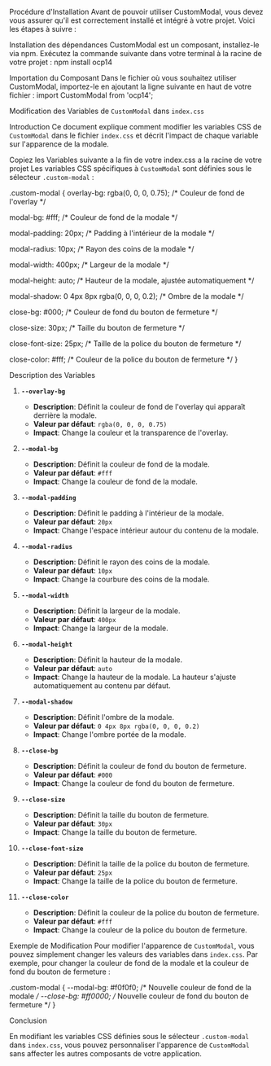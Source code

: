 Procédure d'Installation
Avant de pouvoir utiliser CustomModal, vous devez vous assurer qu'il est correctement installé et intégré à votre projet. Voici les étapes à suivre :

Installation des dépendances
CustomModal est un composant, installez-le via npm. Exécutez la commande suivante dans votre terminal à la racine de votre projet :
npm install ocp14


Importation du Composant
Dans le fichier où vous souhaitez utiliser CustomModal, importez-le en ajoutant la ligne suivante en haut de votre fichier :
import CustomModal from 'ocp14'; 

Modification des Variables de `CustomModal` dans `index.css`

 Introduction
Ce document explique comment modifier les variables CSS de `CustomModal` dans le fichier `index.css` et décrit l'impact de chaque variable sur l'apparence de la modale.

Copiez les Variables suivante a la fin de votre index.css a la racine de votre projet 
Les variables CSS spécifiques à `CustomModal` sont définies sous le sélecteur `.custom-modal` :



.custom-modal {
  overlay-bg: rgba(0, 0, 0, 0.75); /* Couleur de fond de l'overlay */
  
  modal-bg: #fff; /* Couleur de fond de la modale */
  
  modal-padding: 20px; /* Padding à l'intérieur de la modale */
  
  modal-radius: 10px; /* Rayon des coins de la modale */
  
  modal-width: 400px; /* Largeur de la modale */
  
  modal-height: auto; /* Hauteur de la modale, ajustée automatiquement */
  
  modal-shadow: 0 4px 8px rgba(0, 0, 0, 0.2); /* Ombre de la modale */
  
  close-bg: #000; /* Couleur de fond du bouton de fermeture */
  
  close-size: 30px; /* Taille du bouton de fermeture */
  
  close-font-size: 25px; /* Taille de la police du bouton de fermeture */
  
  close-color: #fff; /* Couleur de la police du bouton de fermeture */
}


Description des Variables

1. **`--overlay-bg`**
   - **Description**: Définit la couleur de fond de l'overlay qui apparaît derrière la modale.
   - **Valeur par défaut**: `rgba(0, 0, 0, 0.75)`
   - **Impact**: Change la couleur et la transparence de l'overlay.

2. **`--modal-bg`**
   - **Description**: Définit la couleur de fond de la modale.
   - **Valeur par défaut**: `#fff`
   - **Impact**: Change la couleur de fond de la modale.

3. **`--modal-padding`**
   - **Description**: Définit le padding à l'intérieur de la modale.
   - **Valeur par défaut**: `20px`
   - **Impact**: Change l'espace intérieur autour du contenu de la modale.

4. **`--modal-radius`**
   - **Description**: Définit le rayon des coins de la modale.
   - **Valeur par défaut**: `10px`
   - **Impact**: Change la courbure des coins de la modale.

5. **`--modal-width`**
   - **Description**: Définit la largeur de la modale.
   - **Valeur par défaut**: `400px`
   - **Impact**: Change la largeur de la modale.

6. **`--modal-height`**
   - **Description**: Définit la hauteur de la modale.
   - **Valeur par défaut**: `auto`
   - **Impact**: Change la hauteur de la modale. La hauteur s'ajuste automatiquement au contenu par défaut.

7. **`--modal-shadow`**
   - **Description**: Définit l'ombre de la modale.
   - **Valeur par défaut**: `0 4px 8px rgba(0, 0, 0, 0.2)`
   - **Impact**: Change l'ombre portée de la modale.

8. **`--close-bg`**
   - **Description**: Définit la couleur de fond du bouton de fermeture.
   - **Valeur par défaut**: `#000`
   - **Impact**: Change la couleur de fond du bouton de fermeture.

9. **`--close-size`**
   - **Description**: Définit la taille du bouton de fermeture.
   - **Valeur par défaut**: `30px`
   - **Impact**: Change la taille du bouton de fermeture.

10. **`--close-font-size`**
    - **Description**: Définit la taille de la police du bouton de fermeture.
    - **Valeur par défaut**: `25px`
    - **Impact**: Change la taille de la police du bouton de fermeture.

11. **`--close-color`**
    - **Description**: Définit la couleur de la police du bouton de fermeture.
    - **Valeur par défaut**: `#fff`
    - **Impact**: Change la couleur de la police du bouton de fermeture.

Exemple de Modification
Pour modifier l'apparence de `CustomModal`, vous pouvez simplement changer les valeurs des variables dans `index.css`. Par exemple, pour changer la couleur de fond de la modale et la couleur de fond du bouton de fermeture :


.custom-modal {
  --modal-bg: #f0f0f0; /* Nouvelle couleur de fond de la modale */
  --close-bg: #ff0000; /* Nouvelle couleur de fond du bouton de fermeture */
}

Conclusion

En modifiant les variables CSS définies sous le sélecteur `.custom-modal` dans `index.css`, vous pouvez personnaliser l'apparence de `CustomModal` sans affecter les autres composants de votre application.
